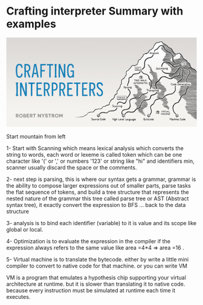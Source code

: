 # Crafting interpreter Summary with examples

![](https://github.com/egilgamesh/Crafting-Interpreter/blob/main/header.png)



Start mountain from left



1- Start with Scanning which means lexical analysis which converts the string to words, each word or lexeme is called token which can be one character like '(' or ',' or numbers '123' or string like "hi" and identifiers min, scanner usually discard the space or the comments.

2- next step is parsing, this is where our syntax gets a grammar, grammar is the ability to compose larger expressions out of smaller parts, parse tasks the flat sequence of tokens, and build a tree structure that represents the nested nature of the grammar this tree called parse tree or AST (Abstract syntax tree), it exactly convert the expression to BFS ... back to the data structure

3- analysis is to bind each identifier (variable) to it is value and its scope like global or local. 

4- Optimization is to evaluate the expression in the compiler if the expression always refers to the same value like area =4*4 => area =16 .

5- Virtual machine is to translate the bytecode. either by write a little mini compiler to convert to native code for that machine. or you can write VM 

VM is a program that emulates a hypothesis chip supporting your virtual architecture at runtime. but it is slower than translating it to native code. because every instruction must be simulated at runtime each time it executes.
